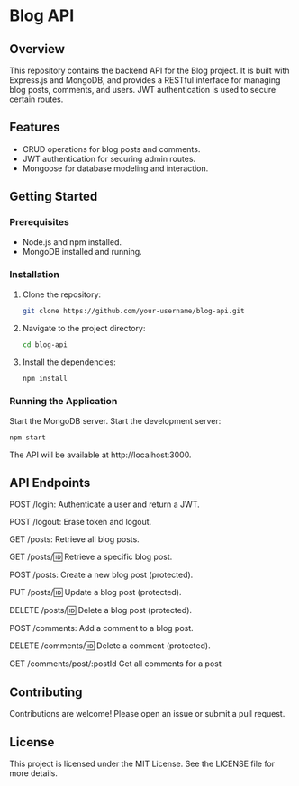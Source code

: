 # Blog API

## Overview
This repository contains the backend API for the Blog project. It is built with Express.js and MongoDB, and provides a RESTful interface for managing blog posts, comments, and users. JWT authentication is used to secure certain routes.

## Features
- CRUD operations for blog posts and comments.
- JWT authentication for securing admin routes.
- Mongoose for database modeling and interaction.

## Getting Started
### Prerequisites
- Node.js and npm installed.
- MongoDB installed and running.

### Installation
1. Clone the repository:
   ```bash
   git clone https://github.com/your-username/blog-api.git
   ```
2. Navigate to the project directory:
   ```bash
   cd blog-api
   ```
3. Install the dependencies:
   ```bash
   npm install
   ```
### Running the Application
Start the MongoDB server.
Start the development server:
```bash
npm start
```
The API will be available at http://localhost:3000.
## API Endpoints
POST /login: Authenticate a user and return a JWT.

POST /logout: Erase token and logout.

GET /posts: Retrieve all blog posts.

GET /posts/:id: Retrieve a specific blog post.

POST /posts: Create a new blog post (protected).

PUT /posts/:id: Update a blog post (protected).

DELETE /posts/:id: Delete a blog post (protected).

POST /comments: Add a comment to a blog post.

DELETE /comments/:id: Delete a comment (protected).

GET /comments/post/:postId Get all comments for a post
## Contributing
Contributions are welcome! Please open an issue or submit a pull request.

## License
This project is licensed under the MIT License. See the LICENSE file for more details.
